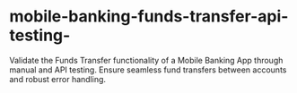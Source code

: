 # mobile-banking-funds-transfer-api-testing-
Validate the Funds Transfer functionality of a Mobile Banking App through manual and API testing. Ensure seamless fund transfers between accounts and robust error handling.
